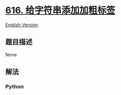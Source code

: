 # [616. 给字符串添加加粗标签](https://leetcode-cn.com/problems/add-bold-tag-in-string)

[English Version](/leetcode/0600-0699/0616.Add%20Bold%20Tag%20in%20String/README_EN.md)

## 题目描述

<!-- 这里写题目描述 -->

None

## 解法

<!-- 这里可写通用的实现逻辑 -->

<!-- tabs:start -->

### **Python**

<!-- 这里可写当前语言的特殊实现逻辑 -->

```python

```

<!-- tabs:end -->
